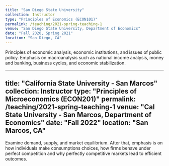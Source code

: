 ```yaml
---
title: "San Diego State University"
collection: Instructor
type: "Principles of Economics (ECON101)"
permalink: /teaching/2021-spring-teaching-1
venue: "San Diego State University, Department of Economics"
date: "Fall 2020, Spring 2021"
location: "San Diego, CA"
---
```


Principles of economic analysis, economic institutions, and issues of public policy. Emphasis on macroanalysis such as national income analysis, money and banking, business cycles, and economic stabilization.


---
title: "California State University - San Marcos"
collection: Instructor
type: "Principles of Microeconomics (ECON201)"
permalink: /teaching/2021-spring-teaching-1
venue: "Cal State University - San Marcos, Department of Economics"
date: "Fall 2022"
location: "San Marcos, CA"
---


Examine demand, supply, and market equilibrium. After that, emphasis is on how individuals make consumptions choices, how firms behave under perfect competition and why perfectly competitive markets lead to efficient outcomes.
